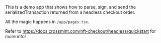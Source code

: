 This is a demo app that shows how to parse, sign, and send the serializedTransaction returned from a headless checkout order.

All the magic happens in `/app/pages.tsx`.

Refer to https://docs.crossmint.com/nft-checkout/headless/quickstart for more info!
